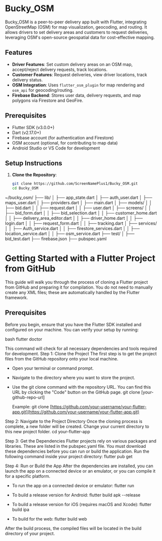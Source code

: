 # Bucky_OSM

Bucky_OSM is a peer-to-peer delivery app built with Flutter, integrating OpenStreetMap (OSM) for map visualization, geocoding, and routing. It allows drivers to set delivery areas and customers to request deliveries, leveraging OSM's open-source geospatial data for cost-effective mapping.

## Features
- **Driver Features**: Set custom delivery areas on an OSM map, accept/reject delivery requests, track locations.
- **Customer Features**: Request deliveries, view driver locations, track delivery status.
- **OSM Integration**: Uses `flutter_osm_plugin` for map rendering and `osm_api` for geocoding/routing.
- **Firebase Backend**: Stores user data, delivery requests, and map polygons via Firestore and GeoFire.

## Prerequisites
- Flutter SDK (v3.0.0+)
- Dart (v2.17.0+)
- Firebase account (for authentication and Firestore)
- OSM account (optional, for contributing to map data)
- Android Studio or VS Code for development

## Setup Instructions
1. **Clone the Repository**:
   ```bash
   git clone https://github.com/ScreenNamePlus1/Bucky_OSM.git
   cd Bucky_OSM

~/bucky_osm/
├── lib/
│   ├── app_state.dart
│   ├── auth_user.dart
│   ├── maps_user.dart
│   ├── providers.dart
│   ├── main.dart
│   ├── models/
│   │   ├── bid.dart
│   │   ├── request.dart
│   │   ├── user.dart
│   ├── screens/
│   │   ├── bid_form.dart
│   │   ├── bid_selection.dart
│   │   ├── customer_home.dart
│   │   ├── delivery_area_editor.dart
│   │   ├── driver_home.dart
│   │   ├── login.dart
│   │   ├── request_form.dart
│   │   ├── tracking.dart
│   ├── services/
│   │   ├── Auth_service.dart
│   │   ├── firestore_services.dart
│   │   ├── location_service.dart
│   │   ├── osm_service.dart
├── test/
│   ├── bid_test.dart
├── firebase.json
├── pubspec.yaml


# Getting Started with a Flutter Project from GitHub

This guide will walk you through the process of cloning a Flutter project from GitHub and preparing it for compilation. You do not need to manually create any XML files; these are automatically handled by the Flutter framework.

## Prerequisites

Before you begin, ensure that you have the Flutter SDK installed and configured on your machine. You can verify your setup by running:

bash
flutter doctor

This command will check for all necessary dependencies and tools required for development.
Step 1: Clone the Project
The first step is to get the project files from the GitHub repository onto your local machine.
 * Open your terminal or command prompt.
 * Navigate to the directory where you want to store the project.
 * Use the git clone command with the repository URL. You can find this URL by clicking the "Code" button on the GitHub page.
   git clone [your-github-repo-url]

   Example:
   git clone [https://github.com/your-username/your-flutter-app.git](https://github.com/your-username/your-flutter-app.git)

Step 2: Navigate to the Project Directory
Once the cloning process is complete, a new folder will be created. Change your current directory to this new project folder.
cd your-flutter-app

Step 3: Get the Dependencies
Flutter projects rely on various packages and libraries. These are listed in the pubspec.yaml file. You must download these dependencies before you can run or build the application.
Run the following command inside your project directory:
flutter pub get

Step 4: Run or Build the App
After the dependencies are installed, you can launch the app on a connected device or an emulator, or you can compile it for a specific platform.
 * To run the app on a connected device or emulator:
   flutter run

 * To build a release version for Android:
   flutter build apk --release

 * To build a release version for iOS (requires macOS and Xcode):
   flutter build ipa

 * To build for the web:
   flutter build web

After the build process, the compiled files will be located in the build directory of your project.

